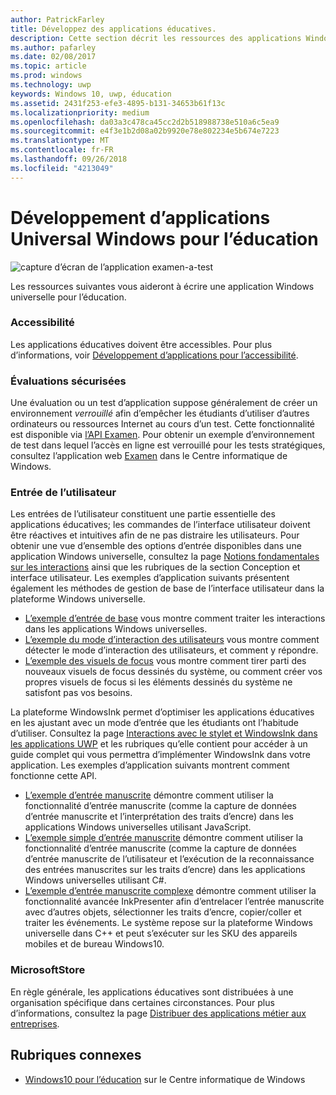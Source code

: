 ```yaml
---
author: PatrickFarley
title: Développez des applications éducatives.
description: Cette section décrit les ressources des applications Windows universelles à votre disposition pour l’écriture d’applications éducatives pour la plateforme Windows10.
ms.author: pafarley
ms.date: 02/08/2017
ms.topic: article
ms.prod: windows
ms.technology: uwp
keywords: Windows 10, uwp, éducation
ms.assetid: 2431f253-efe3-4895-b131-34653b61f13c
ms.localizationpriority: medium
ms.openlocfilehash: da03a3c478ca45cc2d2b518988738e510a6c5ea9
ms.sourcegitcommit: e4f3e1b2d08a02b9920e78e802234e5b674e7223
ms.translationtype: MT
ms.contentlocale: fr-FR
ms.lasthandoff: 09/26/2018
ms.locfileid: "4213049"
---
```

# <a name="develop-universal-windows-apps-for-education"></a>Développement d’applications Universal Windows pour l’éducation
![capture d’écran de l’application examen-a-test](images/take-a-test-screen-small.png)

Les ressources suivantes vous aideront à écrire une application Windows universelle pour l’éducation.

### <a name="accessibility"></a>Accessibilité
Les applications éducatives doivent être accessibles. Pour plus d’informations, voir [Développement d’applications pour l’accessibilité](https://developer.microsoft.com/windows/accessible-apps).


### <a name="secure-assessments"></a>Évaluations sécurisées
Une évaluation ou un test d’application suppose généralement de créer un environnement *verrouillé* afin d’empêcher les étudiants d’utiliser d’autres ordinateurs ou ressources Internet au cours d’un test. Cette fonctionnalité est disponible via [l’API Examen](take-a-test-api.md). Pour obtenir un exemple d’environnement de test dans lequel l’accès en ligne est verrouillé pour les tests stratégiques, consultez l’application web [Examen](https://technet.microsoft.com/edu/windows/take-tests-in-windows-10) dans le Centre informatique de Windows.

### <a name="user-input"></a>Entrée de l’utilisateur
Les entrées de l’utilisateur constituent une partie essentielle des applications éducatives; les commandes de l’interface utilisateur doivent être réactives et intuitives afin de ne pas distraire les utilisateurs. Pour obtenir une vue d’ensemble des options d’entrée disponibles dans une application Windows universelle, consultez la page [Notions fondamentales sur les interactions](https://docs.microsoft.com/windows/uwp/design/input/input-primer) ainsi que les rubriques de la section Conception et interface utilisateur. Les exemples d’application suivants présentent également les méthodes de gestion de base de l’interface utilisateur dans la plateforme Windows universelle.
- [L’exemple d’entrée de base](https://github.com/Microsoft/Windows-universal-samples/tree/master/Samples/BasicInput) vous montre comment traiter les interactions dans les applications Windows universelles.
- [L’exemple du mode d’interaction des utilisateurs](https://github.com/Microsoft/Windows-universal-samples/tree/master/Samples/UserInteractionMode) vous montre comment détecter le mode d’interaction des utilisateurs, et comment y répondre.
- [L’exemple des visuels de focus](https://github.com/Microsoft/Windows-universal-samples/tree/master/Samples/XamlFocusVisuals) vous montre comment tirer parti des nouveaux visuels de focus dessinés du système, ou comment créer vos propres visuels de focus si les éléments dessinés du système ne satisfont pas vos besoins.

La plateforme WindowsInk permet d’optimiser les applications éducatives en les ajustant avec un mode d’entrée que les étudiants ont l’habitude d’utiliser. Consultez la page [Interactions avec le stylet et WindowsInk dans les applications UWP](https://docs.microsoft.com/windows/uwp/design/input/pen-and-stylus-interactions) et les rubriques qu’elle contient pour accéder à un guide complet qui vous permettra d’implémenter WindowsInk dans votre application. Les exemples d’application suivants montrent comment fonctionne cette API.
- [L’exemple d’entrée manuscrite](https://github.com/Microsoft/Windows-universal-samples/tree/master/Samples/Ink) démontre comment utiliser la fonctionnalité d’entrée manuscrite (comme la capture de données d’entrée manuscrite et l’interprétation des traits d’encre) dans les applications Windows universelles utilisant JavaScript.
- [L’exemple simple d’entrée manuscrite](https://github.com/Microsoft/Windows-universal-samples/tree/master/Samples/SimpleInk) démontre comment utiliser la fonctionnalité d’entrée manuscrite (comme la capture de données d’entrée manuscrite de l’utilisateur et l’exécution de la reconnaissance des entrées manuscrites sur les traits d’encre) dans les applications Windows universelles utilisant C#.
- [L’exemple d’entrée manuscrite complexe](https://github.com/Microsoft/Windows-universal-samples/tree/master/Samples/ComplexInk) démontre comment utiliser la fonctionnalité avancée InkPresenter afin d’entrelacer l’entrée manuscrite avec d’autres objets, sélectionner les traits d’encre, copier/coller et traiter les événements. Le système repose sur la plateforme Windows universelle dans C++ et peut s’exécuter sur les SKU des appareils mobiles et de bureau Windows10.


### <a name="microsoft-store"></a>MicrosoftStore
En règle générale, les applications éducatives sont distribuées à une organisation spécifique dans certaines circonstances. Pour plus d’informations, consultez la page [Distribuer des applications métier aux entreprises](https://msdn.microsoft.com/windows/uwp/publish/distribute-lob-apps-to-enterprises).

## <a name="related-topics"></a>Rubriques connexes
- [Windows10 pour l’éducation](https://technet.microsoft.com/edu/windows/index) sur le Centre informatique de Windows
